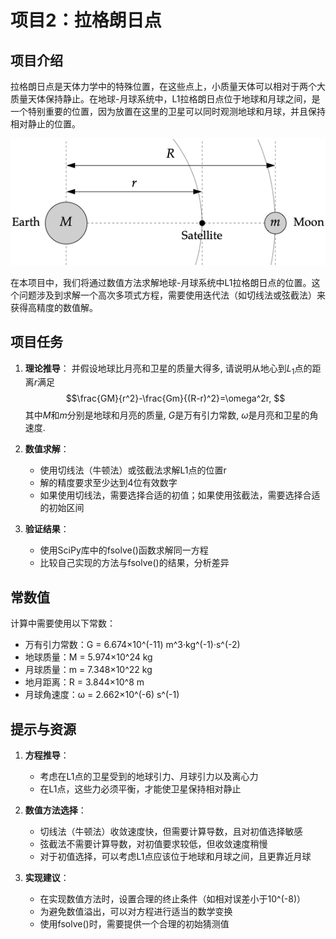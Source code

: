 # 项目2：拉格朗日点

## 项目介绍

拉格朗日点是天体力学中的特殊位置，在这些点上，小质量天体可以相对于两个大质量天体保持静止。在地球-月球系统中，L1拉格朗日点位于地球和月球之间，是一个特别重要的位置，因为放置在这里的卫星可以同时观测地球和月球，并且保持相对静止的位置。

![地球-月球系统中的L1拉格朗日点示意图](l1.png)

在本项目中，我们将通过数值方法求解地球-月球系统中L1拉格朗日点的位置。这个问题涉及到求解一个高次多项式方程，需要使用迭代法（如切线法或弦截法）来获得高精度的数值解。

## 项目任务

1. **理论推导**：
   并假设地球比月亮和卫星的质量大得多, 请说明从地心到$L_1$点的距离$r$满足
	$$\frac{GM}{r^2}-\frac{Gm}{(R-r)^2}=\omega^2r, $$
   其中$M$和$m$分别是地球和月亮的质量, $G$是万有引力常数, $\omega$是月亮和卫星的角速度.

2. **数值求解**：
   - 使用切线法（牛顿法）或弦截法求解L1点的位置r
   - 解的精度要求至少达到4位有效数字
   - 如果使用切线法，需要选择合适的初值；如果使用弦截法，需要选择合适的初始区间

3. **验证结果**：
   - 使用SciPy库中的fsolve()函数求解同一方程
   - 比较自己实现的方法与fsolve()的结果，分析差异

## 常数值

计算中需要使用以下常数：

- 万有引力常数：G = 6.674×10^(-11) m^3·kg^(-1)·s^(-2)
- 地球质量：M = 5.974×10^24 kg
- 月球质量：m = 7.348×10^22 kg
- 地月距离：R = 3.844×10^8 m
- 月球角速度：ω = 2.662×10^(-6) s^(-1)

## 提示与资源

1. **方程推导**：
   - 考虑在L1点的卫星受到的地球引力、月球引力以及离心力
   - 在L1点，这些力必须平衡，才能使卫星保持相对静止

2. **数值方法选择**：
   - 切线法（牛顿法）收敛速度快，但需要计算导数，且对初值选择敏感
   - 弦截法不需要计算导数，对初值要求较低，但收敛速度稍慢
   - 对于初值选择，可以考虑L1点应该位于地球和月球之间，且更靠近月球

3. **实现建议**：
   - 在实现数值方法时，设置合理的终止条件（如相对误差小于10^(-8)）
   - 为避免数值溢出，可以对方程进行适当的数学变换
   - 使用fsolve()时，需要提供一个合理的初始猜测值